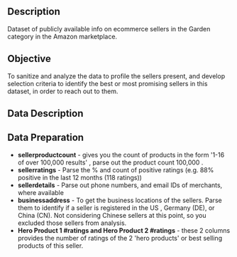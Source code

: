 ## Description
Dataset of publicly available info on ecommerce sellers in the Garden category in the Amazon marketplace.

## Objective
To sanitize and analyze the data to profile the sellers present, and develop selection criteria to identify the best or most promising sellers in this dataset, in order to reach out to them.

## Data Description

## Data Preparation
 - **sellerproductcount** - gives you the count of products in the form '1-16 of over 100,000 results' , parse out the product count 100,000 .
 - **sellerratings** - Parse the % and count of positive ratings (e.g. 88% positive in the last 12 months (118 ratings))
 - **sellerdetails** - Parse out phone numbers, and email IDs of merchants, where available
 - **businessaddress** - To get the business locations of the sellers. Parse them to identify if a seller is registered in the US , Germany (DE), or China (CN). Not considering Chinese sellers at this point, so you excluded those sellers from analysis.
 - **Hero Product 1 #ratings and Hero Product 2 #ratings** - these 2 columns provides the number of ratings of the 2 'hero products' or best selling products of this seller.
